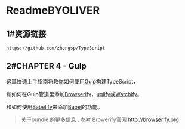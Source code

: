 # ReadmeBYOLIVER

## 1#资源链接

```
https://github.com/zhongsp/TypeScript
```

## 2#CHAPTER 4 - Gulp

这篇快速上手指南将教你如何使用[Gulp](http://gulpjs.com/)构建TypeScript，

和如何在Gulp管道里添加[Browserify](http://browserify.org/)，[uglify](http://lisperator.net/uglifyjs/)或[Watchify](https://github.com/substack/watchify)。 

和如何使用[Babelify](https://github.com/babel/babelify)来添加[Babel](https://babeljs.io/)的功能。 



> 关于bundle 的更多信息 , 参考 Browerify官网 http://browserify.org